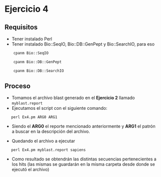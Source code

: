 # Ejercicio 4

## Requisitos

-   Tener instalado Perl
-   Tener instalado Bio::SeqIO, Bio::DB::GenPept y Bio::SearchIO, para eso

```bash
    cpanm Bio::SeqIO
```

```bash
    cpanm Bio::DB::GenPept
```

```bash
    cpanm Bio::DB::SearchIO
```

## Proceso

-   Tomamos el archivo blast generado en el **Ejercicio 2** llamado `myblast.report`
-   Ejecutamos el script con el siguiente comando:

```
   perl Ex4.pm ARG0 ARG1
```

-   Siendo el **ARG0** el reporte mencionado anteriormente y **ARG1** el patrón a buscar en la descripción del archivo.

-   Quedando el archivo a ejecutar 

```
   perl Ex4.pm myblast.report sapiens
```

-   Como resultado se obtendrán las distintas secuencias pertenecientes a los hits (las mismas se guardarán en la misma carpeta desde donde se ejecutó el archivo)